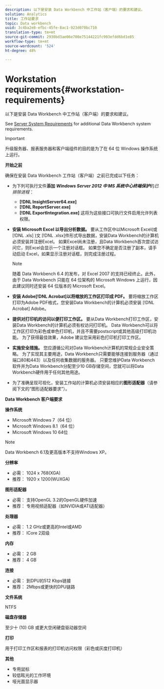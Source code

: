 ```yaml
---
description: 以下是安装 Data Workbench 中工作站（客户端）的要求和建议。
solution: Analytics
title: 工作站要求
topic: Data workbench
uuid: 3c4ba2e8-efbc-45fe-8ac1-923d070bc710
translation-type: tm+mt
source-git-commit: 2930bd3ae06e700e75144221fc993efdd6bd1e85
workflow-type: tm+mt
source-wordcount: '524'
ht-degree: 48%

---
```



# Workstation requirements{#workstation-requirements}

以下是安装 Data Workbench 中工作站（客户端）的要求和建议。

See [Server System Requirements](https://docs.adobe.com/help/en/data-workbench/using/server-admin-install/c-msr-server.html) for additional Data Workbench system requirements.

>[!IMPORTANT]
>
>升级服务器、报表服务器和客户端组件的目的是为了在 64 位 Windows 操作系统上运行。

**开始之前**

确保在安装 Data Workbench 工作站（客户端）之前已完成以下任务：

* 为下列可执行文件&#x200B;**添加** ***Windows Server 2012 中 MS 系统中心终端保护***&#x200B;的&#x200B;*已排除进程*：

   * **[!DNL InsightServer64.exe]**
   * **[!DNL ReportServer.exe]**
   * **[!DNL ExportIntegration.exe]**
   这将为这些接口可执行文件启用允许列表权限。

* **安装 Microsoft Excel 以导出分析数据。** 要从工作区中以Microsoft Excel(或 [!DNL .xls] )文 [!DNL .xlsx]件形式导出数据，安装Data Workbench的计算机必须安装并注册Excel。 如果Excel尚未注册，且Data Workbench首次尝试访问它，则Excel会显示一个注册对话框。 如果您不确定是否注册了副本，请手动启动 Excel，如果显示注册对话框，则完成注册过程。

   >[!NOTE]
   >
   >随着 Data Workbench 6.4 的发布，对 Excel 2007 的支持已经终止。此外，由于 Data Workbench 只能在 64 位架构的 Microsoft Windows 上运行，因此建议同时还安装 64 位版本的 Microsoft Excel。

* **安装 Adobe[!DNL Acrobat]以将缩放的工作区打印成 PDF。** 要将缩放工作区打印为Adobe PDF格式，您安装Data Workbench的计算机必须安装 [!DNL Acrobat] Adobe。

* **提供对打印机的访问以便打印工作区。** 要从Data Workbench打印工作区，安装Data Workbench的计算机必须有权访问打印机。 Data Workbench可以将工作区打印为彩色或单色打印机，并且不需要postscript或其他高级打印机功能。 为了获得最佳效果，Adobe 建议您采用彩色打印机打印工作区。
* **实施安全措施。** 您应遵循公司对Data Workbench计算机的常规企业安全策略。 为了实现其主要用途，Data Workbench只需要能够连接到服务器（通过端口80和443）以及任何收集数据的服务器。 只要您维护Data Workbench软件并为Data Workbench分配至少10 GB存储空间，您就可以将Data Workbench硬件用于任何其他用途。
* 为了准确呈现可视化，安装工作站的计算机必须安装相应的&#x200B;**图形适配器**（请参阅下文的“图形适配器要求”）。

**Data Workbench 客户端要求**

**操作系统**

* Microsoft Windows 7（64 位）
* Microsoft Windows 8.1（64 位）
* Microsoft Windows 10 64位

>[!NOTE]
>
>Data Workbench 6.1及更高版本不支持Windows XP。

**分辨率**

* 必需： 1024 x 768(XGA)
* 推荐： 1920 x 1200(WUXGA)

**图形适配器**

* 必需： 支持OpenGL 3.2的OpenGL硬件加速
* 推荐： 专用视频适配器（如NVIDIA或ATI适配器）

**处理器**

* 必需： 1.2 GHz或更高的Intel或AMD
* 推荐： ICore 2双级

**内存**

* 必需： 2 GB
* 推荐： 4 GB

**连接**

* 必需： 到DPU的512 Kbps链接
* 推荐： 2Mbps或更快的DPU链路

**文件系统**

NTFS

**磁盘存储器**

至少十 (10) GB 或更大空闲硬盘驱动器空间

**打印**

用于打印工作区和报表的打印机访问权限（彩色或灰度打印机）

**其他**

* 专用鼠标
* 较低眩光的工作环境
* 哑光面显示器

